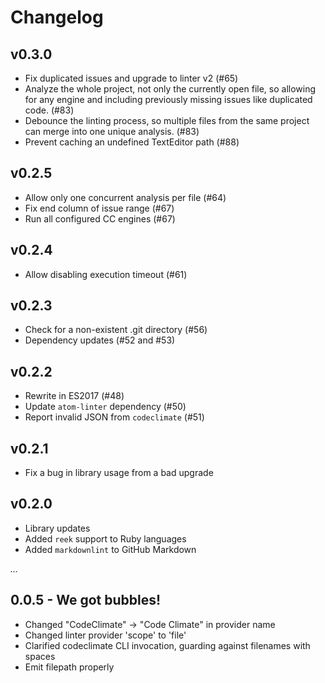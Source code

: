 # Changelog

## v0.3.0

* Fix duplicated issues and upgrade to linter v2 (#65)
* Analyze the whole project, not only the currently open file, so allowing for
  any engine and including previously missing issues like duplicated code. (#83)
* Debounce the linting process, so multiple files from the same project can
  merge into one unique analysis. (#83)
* Prevent caching an undefined TextEditor path (#88)

## v0.2.5

* Allow only one concurrent analysis per file (#64)
* Fix end column of issue range (#67)
* Run all configured CC engines (#67)

## v0.2.4

* Allow disabling execution timeout (#61)

## v0.2.3

* Check for a non-existent .git directory (#56)
* Dependency updates (#52 and #53)

## v0.2.2

* Rewrite in ES2017 (#48)
* Update `atom-linter` dependency (#50)
* Report invalid JSON from `codeclimate` (#51)

## v0.2.1

* Fix a bug in library usage from a bad upgrade

## v0.2.0

* Library updates
* Added `reek` support to Ruby languages
* Added `markdownlint` to GitHub Markdown

_..._

## 0.0.5 - We got bubbles!
* Changed "CodeClimate" -> "Code Climate" in provider name
* Changed linter provider 'scope' to 'file'
* Clarified codeclimate CLI invocation, guarding against filenames with spaces
* Emit filepath properly
